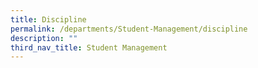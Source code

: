 ```yaml
---
title: Discipline
permalink: /departments/Student-Management/discipline
description: ""
third_nav_title: Student Management
---
```

